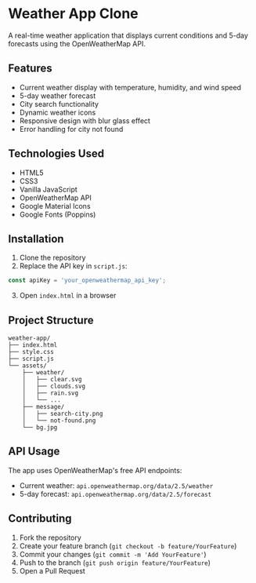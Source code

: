 # Weather App Clone

A real-time weather application that displays current conditions and 5-day forecasts using the OpenWeatherMap API.

## Features

- Current weather display with temperature, humidity, and wind speed
- 5-day weather forecast
- City search functionality
- Dynamic weather icons
- Responsive design with blur glass effect
- Error handling for city not found

## Technologies Used

- HTML5
- CSS3
- Vanilla JavaScript
- OpenWeatherMap API
- Google Material Icons
- Google Fonts (Poppins)

## Installation

1. Clone the repository
2. Replace the API key in `script.js`:
```javascript
const apiKey = 'your_openweathermap_api_key';
```
3. Open `index.html` in a browser

## Project Structure

```
weather-app/
├── index.html
├── style.css
├── script.js
└── assets/
    ├── weather/
    │   ├── clear.svg
    │   ├── clouds.svg
    │   ├── rain.svg
    │   └── ...
    ├── message/
    │   ├── search-city.png
    │   └── not-found.png
    └── bg.jpg
```

## API Usage

The app uses OpenWeatherMap's free API endpoints:
- Current weather: `api.openweathermap.org/data/2.5/weather`
- 5-day forecast: `api.openweathermap.org/data/2.5/forecast`

## Contributing

1. Fork the repository
2. Create your feature branch (`git checkout -b feature/YourFeature`)
3. Commit your changes (`git commit -m 'Add YourFeature'`)
4. Push to the branch (`git push origin feature/YourFeature`)
5. Open a Pull Request
